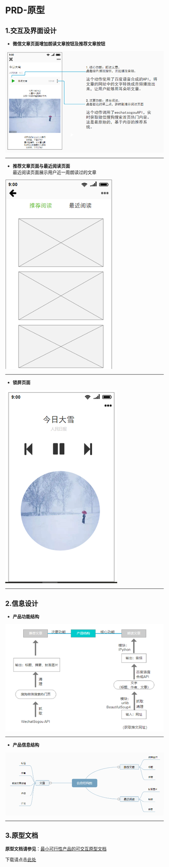# PRD-原型
## 1.交互及界面设计 
- **微信文章页面增加朗读文章按钮及推荐文章按钮**   

![朗读文章与推荐](/img/朗读文章与推荐.png)   

---
- **推荐文章页面与最近阅读页面**   
最近阅读页面展示用户近一周朗读过的文章   


![推荐文章与最近阅读页](/img/推荐文章与最近阅读页.png)   

------

- **锁屏页面**    


![锁屏页面](/img/锁屏界面.png)   

-------

## 2.信息设计 
- **产品功能结构**   

![产品功能结构](/img/功能结构.png)   

----

- **产品信息结构**   

![产品信息结构](/img/信息结构图.png)

----


## 3.原型文档 
**原型文档请参见**：[最小可行性产品的可交互原型文档](https://koujii.github.io/wechat_read_article/#g=1&p=%E6%9C%97%E8%AF%BB%E6%96%87%E7%AB%A0-%E7%95%8C%E9%9D%A2%E4%B8%8E%E4%BA%A4%E4%BA%92)     

下载请点击[此处](/MVP可交互原型文档.rp)
